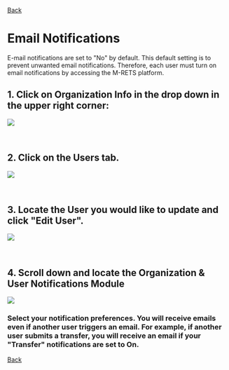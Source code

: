 [Back](https://mrets.github.io/Help/index)

# Email Notifications

E-mail notifications are set to "No" by default. This default setting is to prevent unwanted email notifications. Therefore, each user must turn on email notifications by accessing the M-RETS platform. 

## 1. Click on Organization Info in the drop down in the upper right corner:

![](https://github.com/mrets/photos/blob/master/billing_email_notifications1.png?raw=true)

<br>

## 2. Click on the Users tab.

![](https://github.com/mrets/photos/blob/master/billing_email_notificationsUPDATED1.png?raw=true)

<br>

## 3. Locate the User you would like to update and click "Edit User".

![](https://github.com/mrets/photos/blob/master/billing_email_notificationsUPDATED2.png?raw=true)

<br>

## 4. Scroll down and locate the Organization & User Notifications Module

![](https://github.com/mrets/photos/blob/master/billing_email_notificationsUPDATED3.png?raw=true)

### Select your notification preferences. You will receive emails even if another user triggers an email. For example, if another user submits a transfer, you will receive an email if your "Transfer" notifications are set to On.

[Back](https://mrets.github.io/Help/index)
